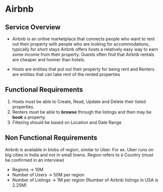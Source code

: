 # Airbnb

## Service Overview

* Airbnb is an online marketplace that connects people who want to rent out their property with people who are looking for accommodations, typically for short stays Airbnb offers hosts a relatively easy way to earn some income from their property. Guests often find that Airbnb rentals are cheaper and homier than hotels.

* Hosts are entities that put out their property for being rent and Renters are entities that can take rent of the rented properties

## Functional Requirements

1. Hosts must be able to Create, Read, Update and Delete their listed properties.
2. Renters must be able to **browse** through the listings and then may be **book** a property.
3. Filtering should be based on Location and Date Range

## Non Functional Requirements

Airbnb is available in blobs of region, similar to Uber. For ex. Uber runs on big cities in India and not in small towns.
Region refers to a Country (must be confirmed in an interview)

* Regions -> 10M
* Number of Users -> 50M per region
* Number of Listings -> 1M per region (Number of Airbnb listings in USA is 2.25M)
